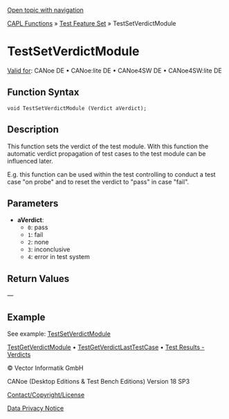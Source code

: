 [Open topic with navigation](../../../../../CANoeDEFamily.htm#Topics/CAPLFunctions/Test/Functions/CAPLfunctionTestSetVerdictModule.md)

[CAPL Functions](../../CAPLfunctions.md) » [Test Feature Set](../CAPLfunctionsTFSOverview.md) » TestSetVerdictModule

# TestSetVerdictModule

[Valid for](../../../Shared/FeatureAvailability.md):  CANoe DE • CANoe:lite DE • CANoe4SW DE • CANoe4SW:lite DE

## Function Syntax

```plaintext
void TestSetVerdictModule (Verdict aVerdict);
```

## Description

This function sets the verdict of the test module. With this function the automatic verdict propagation of test cases to the test module can be influenced later.

E.g. this function can be used within the test controlling to conduct a test case "on probe" and to reset the verdict to "pass" in case "fail".

## Parameters

- **aVerdict**:
  - `0`: pass
  - `1`: fail
  - `2`: none
  - `3`: inconclusive
  - `4`: error in test system

## Return Values

—

## Example

See example: [TestSetVerdictModule](CAPLfunctionsTFSExampleTestSetVerdictModule.md)

[TestGetVerdictModule](CAPLfunctionTestGetVerdictModule.md) • [TestGetVerdictLastTestCase](CAPLfunctionTestGetVerdictLastTestCase.md) • [Test Results - Verdicts](../../../CANoeCANalyzer/Test/TestVerdicts.md)

© Vector Informatik GmbH

CANoe (Desktop Editions & Test Bench Editions) Version 18 SP3

[Contact/Copyright/License](../../../Shared/ContactCopyrightLicense.md)

[Data Privacy Notice](https://www.vector.com/int/en/company/get-info/privacy-policy/)